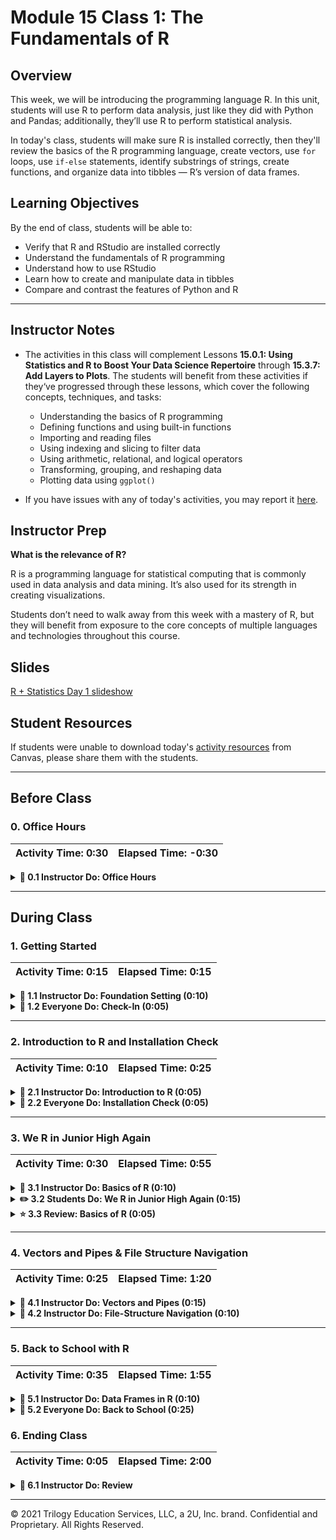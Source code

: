 # Module 15 Class 1: The Fundamentals of R

## Overview

This week, we will be introducing the programming language R. In this unit, students will use R to perform data analysis, just like they did with Python and Pandas; additionally, they’ll use R to perform statistical analysis. 

In today's class, students will make sure R is installed correctly, then they'll review the basics of the R programming language, create vectors, use `for` loops, use `if-else` statements, identify substrings of strings, create functions, and organize data into tibbles &mdash; R’s version of data frames.

## Learning Objectives

By the end of class, students will be able to:

* Verify that R and RStudio are installed correctly
* Understand the fundamentals of R programming
* Understand how to use RStudio
* Learn how to create and manipulate data in tibbles
* Compare and contrast the features of Python and R

- - -

## Instructor Notes

* The activities in this class will complement Lessons **15.0.1: Using Statistics and R to Boost Your Data Science Repertoire** through **15.3.7: Add Layers to Plots**.  The students will benefit from these activities if they‘ve progressed through these lessons, which cover the following concepts, techniques, and tasks:  

  * Understanding the basics of R programming
  * Defining functions and using built-in functions
  * Importing and reading files 
  * Using indexing and slicing to filter data
  * Using arithmetic, relational, and logical operators 
  * Transforming, grouping, and reshaping data 
  * Plotting data using `ggplot()`


* If you have issues with any of today's activities, you may report it [here](http://tiny.cc/BootCampFeedback).

## Instructor Prep

**What is the relevance of R?**

R is a programming language for statistical computing that is commonly used in data analysis and data mining. It’s also used for its strength in creating visualizations.

Students don’t need to walk away from this week with a mastery of R, but they will benefit from exposure to the core concepts of multiple languages and technologies throughout this course.

## Slides

[R + Statistics Day 1 slideshow](https://docs.google.com/presentation/d/1v8EE7RcrPHP3VI5N3X7GJ0oAMlyJHD1-7-jDCdaHyMg/edit?usp=sharing)

## Student Resources

If students were unable to download today's [activity resources](https://2u-data-curriculum-team.s3.amazonaws.com/data-viz-online-lesson-plans/15-Lessons/15-1-Student_Resources.zip) from Canvas, please share them with the students.

- - - 

## Before Class

### 0. Office Hours

| Activity Time: 0:30       |  Elapsed Time:     -0:30  |
|---------------------------|---------------------------|

<details>
  <summary><strong> 📣 0.1 Instructor Do: Office Hours</strong></summary>

* Before you begin class, hold office hours. Office hours should be driven by students. Encourage students to take full advantage of office hours by reminding them that this is their time to ask questions and get assistance from instructional staff as they learn new concepts.

* Expect that students may ask for the following: 

  * Further review on a particular subject
  * Debugging assistance
  * Help with computer issues
  * Guidance with a particular tool

</details>

- - - 

## During Class 

### 1. Getting Started

| Activity Time:       0:15 |  Elapsed Time:      0:15  |
|---------------------------|---------------------------|

<details>
  <summary><strong>📣 1.1 Instructor Do: Foundation Setting (0:10)</strong></summary>

* Welcome students to class.

* Direct students to post individual questions in the Zoom chat to be addressed by you or your TAs at the end of class.

* Open the slideshow and use slides 1 - 12 to walk through the foundation setting with your class. 

* **Big Picture:** This is an opportunity to zoom out and see the big picture of where they are in the program. Take a moment to mention some real-world examples that show the value of what they’re learning this week.

* **Program Pointers:** Talk through some of the key logistical things that will help students stay on track. This is an opportunity to speak to what students may need when they're at this particular point of the program. 

* **This Week - R:** Talk through the key skills students will be learning this week. The primary focus of the Day 1 activities is to reinforce the online content: the basics of R programming. On Day 2, the students will dive into statistics and apply what they’ve learned from Day 1 to perform statistical analysis. 

* **This Week's Challenge:** For this week's Challenge, let the students know that they'll use linear regression to predict vehicle MPG; they’ll create summary statistics on the pound-force per square inch of suspension coils across all manufacturing lots and in each lot; and they’ll perform t-tests to determine if all manufacturing lots, and each lot individually, are statistically different from the mean population.

* **Career Connection:** Let students know how they will use the skills covered this week throughout their careers. It's important for them to know the "why." Give examples of when they may be used in work or when you have used those skills in your workplace. 

  * Just a reminder that each week students receive a Career Connection in their course of work that ties to what academic content is being consumed. This Career Connection relates this week's material to a professional setting, encourages students to complete certain career services tasks, and provides technical interviewing questions, where applicable, that the student can work through.
 
  * Explore the [Career Engagement Network](https://careernetwork.2u.com/?utm_medium=Academics&utm_source=boot_camp) for more services and resources you’ll benefit from throughout your boot camp journey. 

* **How to Succeed This Week:** Remind your students that they may have moments of frustration this week as they learn something complex. These moments are great for deepening their knowledge. Use the slide material to outline some of the topics that they may find tricky in this module. Consider sharing something about your personal learning journey. It helps students to recognize that everyone starts somewhere and that they are not alone.

* **Today's Objectives:** Now, outline the concepts that will be covered in today's lesson. Remind students that they can find the relevant activity files in the “Getting Ready for Class” page in their course content.  

</details>

<details>
  <summary><strong>🎉  1.2 Everyone Do: Check-In (0:05)</strong></summary>

* Ask the class the following questions and call on students for answers:

    * **Q:** How are you feeling about your progress so far?

    * **A:** We are continuing to build your skillset by learning and using a new programming language. It’s okay to feel overwhelmed as long as you don’t give up.

    * **Q:** How comfortable do you feel with this topic? 

    * **A:** Let's do "fist to five" together. If you are not feeling confident, hold up a fist (0). If you feel very confident, hold up an open hand (5).

</details>



- - -

### 2. Introduction to R and Installation Check

| Activity Time:       0:10 |  Elapsed Time:      0:25  |
|---------------------------|---------------------------|

<details>
  <summary><strong>📣 2.1 Instructor Do: Introduction to R (0:05)</strong></summary>

* You can use slides 13 - 16 to assist you with this section.

* R is a language used for data analysis, statistics, and machine learning; it is also widely used in academia. 

* Whether Python or R is better is up for debate. R offers compelling features like piping and easy-to-use plotting; it also provides extensive benefits, including faster computation speed, specialized statistical packages, and great visualization libraries.

</details>

<details>
  <summary><strong>🎉 2.2 Everyone Do: Installation Check (0:05)</strong></summary>

* Complete a quick check to ensure all students have R and RStudio installed correctly. 

* Open up the terminal or GitBash and have students follow along.

  * Enter `R --version` to display the version of R that is installed.

    * Make sure that students have version 4.0.1 or later.

* Ensure that students can open RStudio.

* Next, check that the students have installed the `tidyverse` and `jsonlite` libraries or packages by using `install.packages("package-name")` in the RStudio console.


  ![Images/RStudio1.png](Images/RStudio1.png)


* Send out [this link to R keyboard shortcuts](https://support.rstudio.com/hc/en-us/articles/200711853-Keyboard-Shortcuts).

</details>



- - - 

### 3. We R in Junior High Again 

| Activity Time:       0:30 |  Elapsed Time:      0:55  |
|---------------------------|---------------------------|

<details>
  <summary><strong>📣 3.1 Instructor Do: Basics of R (0:10)</strong></summary>

* You can use slides 18 - 33 to assist you with this section.

* In this demonstration, you will cover the basic syntax of R, which bears resemblance to what we have seen in Python and JavaScript. Little of what is covered today should be completely unfamiliar.

* Open or consult [01_Ins_RBasics/Solved/01_Ins_R_Basics.html](Activities/01_Ins_RBasics/Solved/01_Ins_R_Basics.html) for the complete code, and review the following explanation: 

* In R, like Python, we can assign values to variables without specifying the data type. However, unlike Python, the left-pointing arrow `<-` is used in R to assign the value on the right to the variable on the left. Semantically, it is probably more accurate than the equals sign. The equals sign can and will be used in certain cases, as we will see. For simple assignment operations, however, the "assignment operator," `<-`, is preferred.

  ```R
  a <- 3
  b <- 3.1415
  c <- "This is a string"
  d <- "Yet another string"
  e <- TRUE
  f <- FALSE
  g <- T
  h <- F
  ```

  * Tip: the keyboard shortcut for the assignment operator is `Option-Hyphen` on Mac and `Alt-Hyphen` on PCs.

* Like Python lists, an R **vector** can hold multiple items; however, unlike Python lists, a vector must hold items of the same type:

  ```R
  disney_characters <- c("mickey", "minnie", "donald", "goofy")
  presidents <- c("washington", "adams", "jefferson")
  numbers_vector <- c(1, 3, 5, 7, 9, 11)
  ```

  * Even a single item can be a vector.

* **This point is extremely important**: R data structures are indexed at one, whereas Python and JavaScript arrays are indexed at zero. In this example, `presidents[1]` returns the first item from the vector, `"washington"`, whereas in Python or JavaScript, `"adams"` would be returned.

* As seen above, vectors are created using the `c()`, or concatenate, function. We can combine two vectors into a single vector with the same operation:

  ```R
  combined_vector <- c(disney_characters, presidents)
  ```

* A `for` loop in R is similar to what we’ve seen in Python and JavaScript:

  ```R
  for (x in combined_vector){
      print(x)
  }
  ```

* We can also create a vector of integers using the colon operator (`:`) and the `length` function. We can even perform operations on them en masse:

  ```R
  numeric_vector <- 1:length(combined_vector)
  squared_vector <- numeric_vector**2
  ```


* An `if` statement works much the same way in R as it does in Python:

  ```R
  for (prez in presidents){
      if (nchar(prez) > 5){
          next
      }
      else {
        print(prez)
      }
  }
  ```

  * `nchar()` returns the number of characters in a string. `next` stops the current loop iteration and starts a new iteration from the beginning.

* R vectors can contain only a single data type, but a list in R can contain multiple data types.

  ```R
  random_list <- list("movies"=c("Star Wars", "Titanic", "Avatar"),
  						  "states"=c("California", "Oklahoma", "Texas", "Virginia"),
  						  "coins"=c("penny", "dime", "nickel", "quarter"),
  						  "first_presidents"=presidents,
  						  "nums"=c(1,2,3,4,5),
  						  "bools"=c(T,F,T,T,T,F)
  						  )
  ```

  * We can use bracket notation to access an item in a list:

  ```R
  random_list["states"]
  ```

  * We can also use a dollar sign to accomplish the same task:

  ```R
  random_list$coins
  ```

* We can verify that `random_list` is indeed a list with `typeof()`:

  ```R
  typeof(random_list)
  ```

* Send out the [01_Ins_RBasics/Solved](Activities/01_Ins_RBasics/Solved/) folder for students to refer to later.

* Ask the class the following questions and call on students for the answers:

    * **Q:** Where have we used this before?

    * **A:** R basics were covered in Lesson 15.2.1.

    * **Q:** How does this activity equip us for the Challenge?

    * **A:** We will need to understand R basics to help us complete the Challenge.

    * **Q:** What can we do if we don't completely understand this?

    * **A:** We can refer to the lesson plan and reach out to the instructional team for help.

* Take a moment to address any questions before moving on to the student activity.


</details>

<details>
  <summary><strong>✏️ 3.2 Students Do: We R in Junior High Again (0:15)</strong></summary>

* You can use slides 34 - 35 to assist you with this section.

* In this activity, students will practice the basics of R syntax. They'll use R to create vectors,`for` loops, and `if-else` statements; to identify substrings of strings; and to create functions to generate daily attendance sheets and locker combinations. 

* Make sure the students can download and open the [instructions](Activities/02_Stu_RBasics/README.md) and [jr_high_starter.R](Activities/02_Stu_RBasics/Unsolved/jr_high_starter.R) file from the AWS link.

* Go over the instructions with the students and answer any questions before breaking the students out in groups. 

* Divide students into groups of 3-5. They should work on the solution by themselves, but they can talk to others in their group to get tips.

* Let students know that they may be asked to share and walk through their work at the end of the activity.


</details>

<details>
  <summary><strong>⭐ 3.3 Review: Basics of R (0:05)</strong></summary>

* Once time is up, ask for volunteers to walk through their solution. Remind them that it is perfectly alright if they didn't finish the activity. 

* To encourage participation, you can open the [jr_high_starter.R code](Activities/02_Stu_RBasics/Unsolved/jr_high_starter.R) and ask the students to help you complete each part.

* If there are no volunteers, open up the [jr_high.R solution](Activities/02_Stu_RBasics/Solved/jr_high.R) file and go over each part of the solution, answering whatever questions students may have.

* Key points to cover over the course of the discussion:

* In **Part I**, the `for` loop can be written as follows:

  ```R
  for (student in class){
    print(student)
  }  
  ```

  * Then, we call the `roll_call` function with the `students` vector. 


* In **Part II**, the `for` loop is similar to the `for` loop in **Part I**, but it also includes the vector to generate three random numbers from 0 through 33.

  ```R
  for (student in class){
    combination <- sample(33,3)
    print(student)
    print(combination)
  }  
  ```
   * Then, we call the `locker_combinations` function with the `students` vector. 

* In the `for` loop in **Part III**, we create a vector that holds the substring of the second letter in each student's name, `second_letter <- substr(student,2,2)`.

  * The first argument is the string. In this case, `student` stands for the name of each student in the `for` loop.

  * The second and third arguments denote the start and end points of the substring. To return only the second letter, we start and end our substring at the second letter. Using `substr(student, 2, 4)` would return a substring of three letters, from the second letter through the fourth.

  * The `if` statement will check if the `second_letter` is an "e", `(second_letter == 'e')`. If the statement is true, then we print the student's name and assign them a new three-number combination with each number between 33 and 66. 

    ```R
    if (second_letter == 'e'){
      print(student)
      combination <- sample(33:66,3)
      print(combination)
    }  
    ```

* Next, go over how to create an [R Markdown](https://rmarkdown.rstudio.com/index.html) file since it will be used in subsequent activities.

* Send out the [02_Stu_RBasics/Solved](Activities/02_Stu_RBasics/Solved) folder for students to refer to later.

* Answer any questions before proceeding to the next activity.

</details>



- - -

### 4. Vectors and Pipes & File Structure Navigation

| Activity Time:       0:25 |  Elapsed Time:      1:20  |
|---------------------------|---------------------------|

<details>
  <summary><strong>📣 4.1 Instructor Do: Vectors and Pipes (0:15)</strong></summary>

* You can use slides 36 - 42 to assist you with this section.

* In this activity, the students will review how to work with vectors and run statistical summaries. As you go over each block of code, encourage student participation.

* Make sure the students can download and open the [instructions](Activities/03_Ins_Vectors/README.md) and the [vectors_starter.R](Activities/03_Ins_Vectors/Unsolved/vectors_starter.R) files from the AWS link.

* Have everyone open the [vectors_starter.R](Activities/03_Ins_Vectors/Unsolved/vectors_starter.R) file. 

* Have the students create and print the `months` and `precipitation` vectors; then, review the [`dplyr` library](https://cran.r-project.org/web/packages/dplyr/vignettes/dplyr.html) and explain why we are using it. 

* Next, review how a vector in R can be paired up with another vector using the [names()](https://www.rdocumentation.org/packages/base/versions/3.5.1/topics/names) function.  

  ```R
  # Assign names to a vector
  # Assign months to precipitation as names
  names(precipitation) <- months

  # Display precipitation
  print(precipitation)
  ```
 
 * When we display `precipitation`, the output console returns each month and its average rainfall in a column. 

    ![The months of the year and corresponding average precipitation](Images/months_precip.png)

* Then, show the students how to access a single member of `precipitation`. Point out that this is similar to retrieving Series data from a single column in Pandas using `df['column']`. 

  ```R
  # Access a single member of precipitation by its name
  mar_precipitation <- precipitation["Mar"]
  print(mar_precipitation)
  ```

* Next, point out that the R [`summary()` function](https://www.rdocumentation.org/packages/base/versions/3.5.1/topics/summary) will show a statistical summary, just like the `describe()` function does for Pandas. 
  
  * We can store the results of `summary()` in a vector and access features of the summary.

    ```R
    # Display summary data of precipitation
    summary(precipitation)

    # Store the results in a vector. 
    precipitation_summary <- summary(precipitation)
    ```

  * We can also use the familiar square brackets to index elements in a vector.

    ```R
    # Access features of a summary
    precipitation_summary["Min."]
    precipitation_summary["Mean"]
    ```
  * Finally, show the students how you can access the value using double brackets. 

    ```R
    # Use double brackets to access only the value
    precipitation_summary[["Max."]]
    ```

* R also has the pipe operator (`%>%`), which is a nifty feature that can improve workflow. Demonstrate the following example:

  * The `summary(precipitation)` is used to obtain a summary of the `precipitation` vector.

  * The same result can be obtained by using the pipe operator: `precipitation %>% summary()`.

  * The pipe operator (`%>%`) takes what's on the **left** (the `precipitation` vector) and performs the operation on the **right** (the `summary()` function).

  * In mathematics, this is equivalent to `f(g(x))`, or `(f ◦ g)(x)`.

  * In computer science, this is equivalent to a Terminal command such as `ps -ax | grep <application name>`.

  * The keyboard shortcut for the pipe operator, `%>%`, is `Cmd` + `Shift` + `M` on Mac OS and `Ctrl` + `Shift` + `M` on Windows OS.

  * Although the usefulness of the pipe operator may not be immediately obvious, it becomes more apparent in a sequence of multiple operations.

* In addition to the `summary()` function, R ships with a [stats package](https://www.rdocumentation.org/packages/stats/versions/3.5.1). One of the features of the statistical package is the standard deviation function, [`sd()`](https://www.rdocumentation.org/packages/stats/versions/3.5.1/topics/sd). 

  ```R
  # Standard deviation
  # Display the standard deviation 
  sd(precipitation)
  ```

* We can also round a number. 

  ```R
  # Round SD to two digits
  stdev <- sd(precipitation)
  round(stdev, 2)
  ```

* Next, have the students use the pipe operator to determine the standard deviation and round a number.

* There are a few more handy methods to consider in R, including `length()` and `sum()`.

  ```R
  # A few more methods
  # Determine the length of a vector
  length(precipitation)

  # Display the sum of a vector
  yearly_precipitation <- sum(precipitation)
  yearly_precipitation
  ```

* Have the students use the pipe operator to determine the length and sum of the `precipitation` vector. 

* Send out the [03_Ins_Vectors/Solved](Activities/03_Ins_Vectors/Solved) folder for students to refer to later.

* Ask the class the following questions and call on students for the answers:

    * **Q:** Where have we used this before?

    * **A:** R basics were covered in Lessons 15.2.4 and 15.2.5.

    * **Q:** How does this activity equip us for the Challenge?

    * **A:** We will need to be familiar with vectors and the pipe operator to complete the Challenge.

    * **Q:** What can we do if we don't completely understand this?

    * **A:** We can refer to the lesson plan and reach out to the instructional team for help.

* Take a moment to address any questions before moving on to the student activity.

</details>

<details>
  <summary><strong>📣 4.2 Instructor Do: File-Structure Navigation (0:10)</strong></summary>

* You can use slides 43 and 44 to assist you with this section.

* In this demonstration, you will show students how to work with external data files, like CSVs. Students will need to familiarize themselves with navigating the file structure in R, which is similar to the structure used in Unix-based environments.

* In the RStudio console, the command to display the current directory is `getwd()`.

  * To accomplish the same task in Terminal or Git Bash, we would type `pwd`.

* To display the contents of the current directory, type `dir()` or `list.files()` in the RStudio console.

  * This is the equivalent of `ls` in Unix-flavored environments.

* To change the directory, enter `setwd()` and add the folder name inside the parentheses, e.g.,`setwd("Desktop")`. 

  * This is the equivalent of `cd` in Unix.

* A simpler way to set the working directory in RStudio is to select the `Files` panel, then use either the `up` arrow icons to move up a directory or click on a directory name to navigate into it. Then, when you are in the desired directory, you can set that directory to the working directory by selecting `Set As Working Directory` under the `More` menu (designated by the gear icon).

  ![set as working directory in R](Images/setwd.png)

  * **Note:** You can (re)set the working directory as often as you like during a session. This way you don't need to provide the file path when you want to load a file located in another directory. 

* Next, navigate to the directory where this activity is located, set the directory as the working directory, and load the `data.csv` file:

  ![reading in the csv file in R](Images/read_csv.png)

* Inform students that to run a cell of code in an RMD file, they can click on the green play button or press `Ctrl+Shift+Enter` (`Cmd+Shift+Enter` in Mac).

* Here are some additional commands for students to reference, but they are not required to learn them:

  * To create a directory called "data_science", we would enter `dir.create("data_science")`.

  * To create a file: `file.create("my_first.R")`

  * To determine whether a file exists: `file.exists()`

  * Obtain additional info on a file: `file.info()`

  * Rename a file: `file.rename(file1, file2)`

  * To copy a file: `file.copy()`

* Send out the [Activities/04_Ins_Navigation/Solved](Activities/04_Ins_Navigation/Solved) folder for students to refer to later.

* Next, have the students load `data.csv` in RStudio. 

  * The `tidyverse` package is required for the `read_csv()` function. Technically, only the `readr` package, which comes with `tidyverse`, is required, but we use `tidyverse` here for convenience.

  * Have the students use `read_csv()` to read in the `data.csv` file. If students ask about the difference between `read_csv()` and `read.csv()`, inform them that `read_csv()` is more efficient and has become the de facto standard for reading CSV files in R.

* Make sure all the students were able to load and read in the `data.csv` file before moving on. 

* Ask the class the following questions and call on students for the answers:

    * **Q:** Where have we used this before?

    * **A:** Using the `tidyverse` package and loading/reading in CSV files were covered in Lesson 15.2.3. 

    * **Q:** How does this activity equip us for the Challenge?

    * **A:** We will need to load and read CSV files to complete the Challenge.

    * **Q:** What can we do if we don't completely understand this?

    * **A:** We can refer to the lesson plan and reach out to the instructional team for help.

* Take a moment to address any questions before moving on to the next activity.


</details>




- - - 

### 5. Back to School with R

| Activity Time:       0:35 |  Elapsed Time:      1:55  |
|---------------------------|---------------------------|

<details>
  <summary><strong>📣 5.1 Instructor Do: Data Frames in R (0:10)</strong></summary>

* You can use slides 45 - 52 to assist you with this section.

* In this demonstration, show the students how to import and read a dataset into R's version of a data frame, the `tibble` (a word play on "table"). Then, perform some exploratory analysis on the data frame. 

* Tibbles in R are similar to Pandas DataFrames: data are organized by rows and columns, which allow operations for computation and data-wrangling. However, there are some unique aspects of R, such as piping, that we will discuss later.

* The diamond dataset is available when the `ggplot2` package is loaded. Loading the `tidyverse` package will automatically load `ggplot2`.

* The `tibbles.html` file provides a complete walk-through of the code, but here are some additional details:

* The `library(tidyverse)`: `tidyverse` is a collection of data science-oriented packages.

  * Tibbles are not available in standard R, but they are enabled by `tidyverse` and are generally superior to R's standard dataframe.
  * The `library()` function loads this package.

  ```R
  ### Load dependency and sample data set
  library(tidyverse)
  data(diamonds, package='ggplot2')
  ```

  * The `data()` function takes the data source, `diamonds`, and the plotting package, `ggplot2`, as arguments.

* Run through the chunks to show the students how to do some basic exploratory analysis. Some of these functions were covered in **Lesson 15.2.4**. 

* **NOTE:** Be sure to take the time to emphasize that, unlike other languages that we have encountered, R allows the use of periods in regular variable names:

  ```R
  total.volume2 <- mutate(diamonds, total.volume=(x*y*z))
  ```

  * The variable, `total.volume2`, does not refer to a `volume2` property of the `total` object as it would in JavaScript. Instead, it is equivalent to `total_volume2`.

* With the `mutate()` function, we can add a new column to the tibble.

  ![Adding a new column to tibble where the left arrow is circled to indicate that it can be clicked to reveal more columns](Images/tibble_mutate.png)

  * Note that, in the `Rmd` file, it may be necessary to click on the arrow to reveal more columns in a tibble.

* Send out the [Activities/05_Ins_Vectors/Solved](Activities/05_Ins_Tibble/Solved) folder for students to refer to later.

* Ask the class the following questions and call on students for the answers:

    * **Q:** Where have we used this before?

    * **A:** Many of the functions shown here were covered in Lessons 15.2.4 and 15.2.5.

    * **Q:** How does this activity equip us for the Challenge?

    * **A:** We will need to be familiar with using R functions to complete the Challenge.

    * **Q:** What can we do if we don't completely understand this?

    * **A:** We can refer to the lesson plan and reach out to the instructional team for help.

* Take a moment to address any questions before moving on to the student activity.

</details>

<details>
  <summary><strong>🎉 5.2 Everyone Do: Back to School (0:25)</strong></summary>

* In this activity, the students will use R to perform the PyCitySchool analysis from Module 4!

* Make sure the students can download and open the [instructions](Activities/06_Evr_Tibble/README.md), the [students.csv](Activities/06_Evr_Tibble/Resources/students.csv), and the [schools_starter.Rmd](Activities/06_Evr_Tibble/Unsolved/schools_starter.Rmd) files from the AWS link.

* Go over the instructions with the students and check for understanding.

* Have everyone open the [schools_starter.Rmd](Activities/06_Evr_Tibble/Unsolved/schools_starter.Rmd) file in RStudio and let them work on the solution for 10 minutes. 

* When time is up, ask for volunteers to help you perform each task. If there are no volunteers, use the solved [schools.Rmd](Activities/06_Evr_Tibble/Solved/schools.Rmd) file to go over the most salient aspects of this activity, including the following points:

  * First, we load `tidyverse` with `library(tidyverse)`; then, we use `read_csv()` to load an external CSV file.

  * The `head()` and `tail()` functions can be used to preview the tibble.

  * The `unique()` function is used to display the unique entries in a column; then, the `length()` function can be used to get the number of schools. 

  * To print the results to the RStudio console, we can use the `paste()` function, which is similar to the `print()` function in Python.

    ```R
    unique(students$school_name)
    school_count <- unique(students$school_name)
    length(school_count)
    paste("There are", length(school_count), "schools")
    ``` 

  * Using the `nrow()` function on the `students` variable returns the number of students in the school.

  * We can get the average reading and math scores by using the `summarize()` function and passing in the `students` variable, and then specifically calling the `mean()` method on the `reading_score` and `math_score` columns.

    ```R
    mean_reading_score <- summarize(students, mean(reading_score))
    paste("The average reading score is", mean_reading_score)

    mean_math_score <- summarize(students, mean(math_score))
    paste("The average math score is", mean_math_score)
    ``` 

  * The `filter()` function is used to filter the data based on a condition. It will find rows where the conditions `reading_score >= 70` and `math_score >= 70` are true. With some data munging, we can print out the percentage of students passing reading and the percentage of students passing math.

     ```R
    passing_reading <- filter(students, reading_score >= 70)
    passing_reading_count <- nrow(passing_reading)
    percentage_passing_reading <- passing_reading_count*100 / student_count
    percentage_passing_reading <- round(percentage_passing_reading,2)

    paste(percentage_passing_reading, "% of the students have passing reading scores.")

    passing_math <- filter(students, math_score >= 70)
    passing_math_count <- nrow(passing_math)
    percentage_passing_math <- passing_math_count*100 / student_count
    percentage_passing_math <- round(percentage_passing_math, 2)

    paste(percentage_passing_math, "% of the students have passing math scores.")
    ```

  * The same filtering can be used to get the percentage of students who are passing both reading and math. 

* If time permits, show the students how they can use the `group_by()` function to perform aggregate calculations, such as mean and sum.

  ```R
  ### Calculate the average math and reading scores by school
  school_grouping <- group_by(students, school_name)
  summarize(school_grouping, avg.reading=mean(reading_score), avg.math = mean(math_score))

  ### Calculate the average math and reading scores by grade level at each school
  grade_grouping <- group_by(students, school_name, grade)
  summarize(grade_grouping, avg.reading=mean(reading_score), avg.math=mean(math_score))
  ```

* Send out the [06_Evr_Tibble/Solved](Activities/06_Evr_Tibble/Solved) folder for students to refer to later.

* Answer any questions before ending class.


</details>





### 6. Ending Class 

| Activity Time:       0:05 |  Elapsed Time:      2:00  |
|---------------------------|---------------------------|

<details>
  <summary><strong>📣  6.1 Instructor Do: Review </strong></summary>

* Before ending class, review the skills that were covered today and mention where in the module these skills are used: 
  * Installing R and RStudio was covered in **Lesson 15.1.2** and **Lesson 15.1.3**.
  * The fundamentals of R programming were covered in **Lesson 15.2.1**.
  * Using the `tidyverse` package, and loading and reading in CSV files were covered in **Lesson 15.2.3**.
  * Manipulating datasets and using functions were covered in **Lesson 15.2.4** and **Lesson 15.2.5**.


* Answer any questions the students may have.

</details>



---

© 2021 Trilogy Education Services, LLC, a 2U, Inc. brand.  Confidential and Proprietary.  All Rights Reserved.